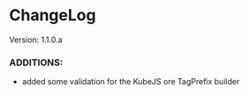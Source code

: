 # ChangeLog

Version: 1.1.0.a

### ADDITIONS:

- added some validation for the KubeJS ore TagPrefix builder
